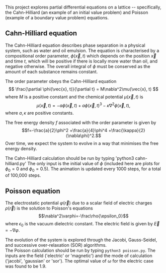 This project explores partial differential equations on a lattice 
-- specifically, the Cahn-Hilliard (an example of an initial value problem)
and Poisson (example of a boundary value problem) equations.

## Cahn-Hilliard equation ##
The Cahn-Hilliard equation describes phase separation in a physical system,
such as water and oil emulsion. The equation is characterised by a
compositional order parameter, $\phi(\vec x, t)$ which depends on the position
$\vec x$ and time $t$, which will be positive if there is locally more
water than oil, and negative otherwise. The overall integral of $\phi$ must 
be conserved as the amount of each substance remains constant.

The order parameter obeys the Cahn-Hilliard equation
$$ \frac{\partial \phi(\vec{x}, t)}{\partial t} = M\nabla^2\mu(\vec{x}, t)
$$
where $M$ is a positive constant and the chemical potential $\mu(\vec x, t)$
is $$\mu(\vec x, t) = -a\phi(\vec x, t)+a\phi(\vec x, t)^3 -\kappa\nabla^2\phi(\vec x, t),$$
where $a,\kappa$ are positive constants.

The free energy density $f$ associated with the order parameter is given by
$$f=-\frac{a}{2}\phi^2 +\frac{a}{4}\phi^4 +\frac{\kappa}{2}(\nabla\phi)^2.$$
Over time, we expect the system to evolve in a way that minimises the free energy density.

The Cahn-Hilliard calculation should be run by typing 'python3 cahn-hilliard.py'
The only input is the initial value of $\phi$ (included here are plots for $\phi_0=0$ and $\phi_0=0.5$). The animation is updated every 1000 steps, for a total of 100,000 steps.

## Poisson equation ##
The electrostatic potential $\varphi(\vec r)$ due to a scalar field of electric
charges $\rho(\vec r)$ is the solution to Poisson's equations
$$\nabla^2\varphi=-\frac\rho{\epsilon_0}$$
where $\epsilon_0$ is the vacuum dielectric constant. The electric field is given by $\vec E=-\nabla\varphi$. 

The evolution of the system is explored through the Jacobi, Gauss-Seidel, and
successive over-relaxation (SOR) algorithms.  
The Poisson calculation should be run by typing `python3 poisson.py`.
The inputs are the field ('electric' or 'magnetic') and the mode of calculation ('jacobi', 'gaussian' or 'sor').
The optimal value of $\omega$ for the electric case was found to be 1.9.
